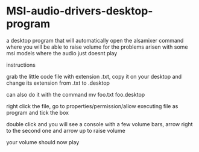 # MSI-audio-drivers-desktop-program
a desktop program that will automatically open the alsamixer command where you will be able to raise volume for the problems arisen with some msi models where the audio just doesnt play


instructions

grab the little code file with extension .txt, copy it on your desktop and change its extension from .txt to .desktop

can also do it with the command mv foo.txt foo.desktop

right click the file, go to properties/permission/allow executing file as program and tick the box

double click and you will see a console with a few volume bars, arrow right to the second one and arrow up to raise volume

your volume should now play

